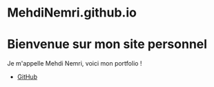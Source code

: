 # MehdiNemri.github.io
<!DOCTYPE html>
<html lang="fr">
<head>
    <meta charset="UTF-8">
    <meta name="viewport" content="width=device-width, initial-scale=1.0">
    <title>Mon Portfolio</title>
</head>
<body>
    <h1>Bienvenue sur mon site personnel</h1>
    <p>Je m'appelle Mehdi Nemri, voici mon portfolio !</p>
    <ul>
        <li><a href="https://github.com/MehdiNemri">GitHub</a></li></ul>
</body>
</html>
